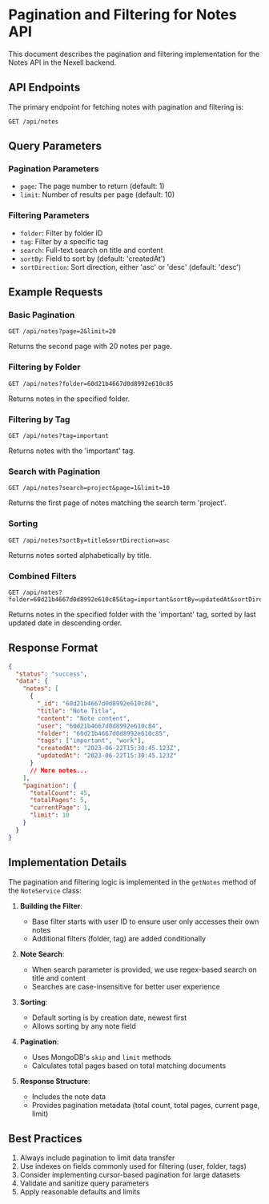 # Pagination and Filtering for Notes API

This document describes the pagination and filtering implementation for the Notes API in the Nexell backend.

## API Endpoints

The primary endpoint for fetching notes with pagination and filtering is:

`GET /api/notes`

## Query Parameters

### Pagination Parameters

- `page`: The page number to return (default: 1)
- `limit`: Number of results per page (default: 10)

### Filtering Parameters

- `folder`: Filter by folder ID
- `tag`: Filter by a specific tag
- `search`: Full-text search on title and content
- `sortBy`: Field to sort by (default: 'createdAt')
- `sortDirection`: Sort direction, either 'asc' or 'desc' (default: 'desc')

## Example Requests

### Basic Pagination

```
GET /api/notes?page=2&limit=20
```

Returns the second page with 20 notes per page.

### Filtering by Folder

```
GET /api/notes?folder=60d21b4667d0d8992e610c85
```

Returns notes in the specified folder.

### Filtering by Tag

```
GET /api/notes?tag=important
```

Returns notes with the 'important' tag.

### Search with Pagination

```
GET /api/notes?search=project&page=1&limit=10
```

Returns the first page of notes matching the search term 'project'.

### Sorting

```
GET /api/notes?sortBy=title&sortDirection=asc
```

Returns notes sorted alphabetically by title.

### Combined Filters

```
GET /api/notes?folder=60d21b4667d0d8992e610c85&tag=important&sortBy=updatedAt&sortDirection=desc
```

Returns notes in the specified folder with the 'important' tag, sorted by last updated date in descending order.

## Response Format

```json
{
  "status": "success",
  "data": {
    "notes": [
      {
        "_id": "60d21b4667d0d8992e610c86",
        "title": "Note Title",
        "content": "Note content",
        "user": "60d21b4667d0d8992e610c84",
        "folder": "60d21b4667d0d8992e610c85",
        "tags": ["important", "work"],
        "createdAt": "2023-06-22T15:30:45.123Z",
        "updatedAt": "2023-06-22T15:30:45.123Z"
      }
      // More notes...
    ],
    "pagination": {
      "totalCount": 45,
      "totalPages": 5,
      "currentPage": 1,
      "limit": 10
    }
  }
}
```

## Implementation Details

The pagination and filtering logic is implemented in the `getNotes` method of the `NoteService` class:

1. **Building the Filter**:

   - Base filter starts with user ID to ensure user only accesses their own notes
   - Additional filters (folder, tag) are added conditionally

2. **Note Search**:

   - When search parameter is provided, we use regex-based search on title and content
   - Searches are case-insensitive for better user experience

3. **Sorting**:

   - Default sorting is by creation date, newest first
   - Allows sorting by any note field

4. **Pagination**:

   - Uses MongoDB's `skip` and `limit` methods
   - Calculates total pages based on total matching documents

5. **Response Structure**:
   - Includes the note data
   - Provides pagination metadata (total count, total pages, current page, limit)

## Best Practices

1. Always include pagination to limit data transfer
2. Use indexes on fields commonly used for filtering (user, folder, tags)
3. Consider implementing cursor-based pagination for large datasets
4. Validate and sanitize query parameters
5. Apply reasonable defaults and limits
